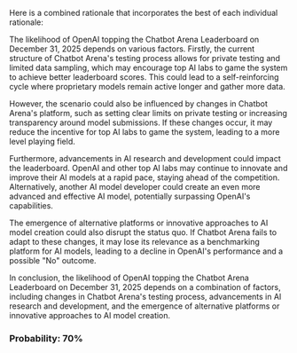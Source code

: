 Here is a combined rationale that incorporates the best of each individual rationale:

The likelihood of OpenAI topping the Chatbot Arena Leaderboard on December 31, 2025 depends on various factors. Firstly, the current structure of Chatbot Arena's testing process allows for private testing and limited data sampling, which may encourage top AI labs to game the system to achieve better leaderboard scores. This could lead to a self-reinforcing cycle where proprietary models remain active longer and gather more data.

However, the scenario could also be influenced by changes in Chatbot Arena's platform, such as setting clear limits on private testing or increasing transparency around model submissions. If these changes occur, it may reduce the incentive for top AI labs to game the system, leading to a more level playing field.

Furthermore, advancements in AI research and development could impact the leaderboard. OpenAI and other top AI labs may continue to innovate and improve their AI models at a rapid pace, staying ahead of the competition. Alternatively, another AI model developer could create an even more advanced and effective AI model, potentially surpassing OpenAI's capabilities.

The emergence of alternative platforms or innovative approaches to AI model creation could also disrupt the status quo. If Chatbot Arena fails to adapt to these changes, it may lose its relevance as a benchmarking platform for AI models, leading to a decline in OpenAI's performance and a possible "No" outcome.

In conclusion, the likelihood of OpenAI topping the Chatbot Arena Leaderboard on December 31, 2025 depends on a combination of factors, including changes in Chatbot Arena's testing process, advancements in AI research and development, and the emergence of alternative platforms or innovative approaches to AI model creation.

### Probability: 70%